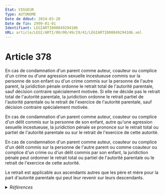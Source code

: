 ```yaml
---
État: VIGUEUR
Type: AUTONOME
Date de début: 2024-03-20
Date de fin: 2999-01-01
Identifiant: LEGIARTI000049294106
URL: article/LEGI/ARTI/00/00/49/29/41/LEGIARTI000049294106.xml
---
```


<h1>Article 378</h1>

En cas de condamnation d'un parent comme auteur, coauteur ou complice d'un crime
ou d'une agression sexuelle incestueuse commis sur la personne de son enfant ou
d'un crime commis sur la personne de l'autre parent, la juridiction pénale
ordonne le retrait total de l'autorité parentale, sauf décision contraire
spécialement motivée. Si elle ne décide pas le retrait total de l'autorité
parentale, la juridiction ordonne le retrait partiel de l'autorité parentale ou
le retrait de l'exercice de l'autorité parentale, sauf décision contraire
spécialement motivée.<br />

En cas de condamnation d'un parent comme auteur, coauteur ou complice d'un délit
commis sur la personne de son enfant, autre qu'une agression sexuelle
incestueuse, la juridiction pénale se prononce sur le retrait total ou partiel
de l'autorité parentale ou sur le retrait de l'exercice de cette autorité.<br />

En cas de condamnation d'un parent comme auteur, coauteur ou complice d'un délit
commis sur la personne de l'autre parent ou comme coauteur ou complice d'un
crime ou d'un délit commis par son enfant, la juridiction pénale peut ordonner
le retrait total ou partiel de l'autorité parentale ou le retrait de l'exercice
de cette autorité.<br />

Le retrait est applicable aux ascendants autres que les père et mère pour la
part d'autorité parentale qui peut leur revenir sur leurs descendants.


<details>
  <summary><em>Références</em></summary>

  <h2>Articles faisant référence à l'article</h2>
  
  <ul>
    <li>
      <a href="https://legal.tricoteuses.fr//redirection/LEGIARTI000049291814?vers=git&vers=legifrance">LOI n° 2024-233 du 18 mars 2024 visant à mieux protéger et accompagner les enfants victimes et covictimes de violences intrafamiliales - article 2 ENTIEREMENT_MODIF</a> MODIFIE source
    </li>
  </ul>
  
  <h2>Références faites par l'article</h2>
  
  <ul>
    <li>
      1959-09-21 CITATION cible <a href="https://legal.tricoteuses.fr//redirection/LEGIARTI000006682945?vers=git&vers=legifrance">Décret n°59-1095 du 21 septembre 1959 PORTANT, EN EXECUTION DES ARTICLES 800 DU CODE DE PROCEDURE PENALE ET 202 DU CODE DE LA FAMILLE ET DE L'AIDE SOCIALE, REGLEMENT D'ADMINISTRATION PUBLIQUE POUR L'APPLICATION DE DISPOSITIONS RELATIVES A LA PROTECTION DE L'ENFANCE ET DE L'ADOLESCENCE EN DANGER. - article 10 AUTONOME ABROGE, en vigueur du 1959-09-25 au 2006-04-09</a>
    </li>
    <li>
      1959-09-21 CITATION cible <a href="https://legal.tricoteuses.fr//redirection/LEGIARTI000006682948?vers=git&vers=legifrance">Décret n°59-1095 du 21 septembre 1959 PORTANT, EN EXECUTION DES ARTICLES 800 DU CODE DE PROCEDURE PENALE ET 202 DU CODE DE LA FAMILLE ET DE L'AIDE SOCIALE, REGLEMENT D'ADMINISTRATION PUBLIQUE POUR L'APPLICATION DE DISPOSITIONS RELATIVES A LA PROTECTION DE L'ENFANCE ET DE L'ADOLESCENCE EN DANGER. - article 13 AUTONOME ABROGE, en vigueur du 1959-09-25 au 2006-04-09</a>
    </li>
    <li>
      1959-09-21 CITATION cible <a href="https://legal.tricoteuses.fr//redirection/LEGIARTI000006682936?vers=git&vers=legifrance">Décret n°59-1095 du 21 septembre 1959 PORTANT, EN EXECUTION DES ARTICLES 800 DU CODE DE PROCEDURE PENALE ET 202 DU CODE DE LA FAMILLE ET DE L'AIDE SOCIALE, REGLEMENT D'ADMINISTRATION PUBLIQUE POUR L'APPLICATION DE DISPOSITIONS RELATIVES A LA PROTECTION DE L'ENFANCE ET DE L'ADOLESCENCE EN DANGER. - article 2 AUTONOME ABROGE, en vigueur du 1959-09-25 au 2006-04-09</a>
    </li>
    <li>
      1959-09-21 CITATION cible <a href="https://legal.tricoteuses.fr//redirection/LEGIARTI000006682940?vers=git&vers=legifrance">Décret n°59-1095 du 21 septembre 1959 PORTANT, EN EXECUTION DES ARTICLES 800 DU CODE DE PROCEDURE PENALE ET 202 DU CODE DE LA FAMILLE ET DE L'AIDE SOCIALE, REGLEMENT D'ADMINISTRATION PUBLIQUE POUR L'APPLICATION DE DISPOSITIONS RELATIVES A LA PROTECTION DE L'ENFANCE ET DE L'ADOLESCENCE EN DANGER. - article 6 AUTONOME ABROGE, en vigueur du 1959-09-25 au 2006-04-09</a>
    </li>
    <li>
      1981-08-04 CITATION cible <a href="https://legal.tricoteuses.fr//redirection/LEGIARTI000006490873?vers=git&vers=legifrance">Loi n° 81-736 du 4 août 1981 PORTANT AMNISTIE. - article 26 AUTONOME VIGUEUR, en vigueur depuis le 1981-08-05</a>
    </li>
    <li>
      1995-08-03 CITATION cible <a href="https://legal.tricoteuses.fr//redirection/LEGIARTI000006492669?vers=git&vers=legifrance">Loi n° 95-884 du 3 août 1995 portant amnistie - article 24 AUTONOME VIGUEUR, en vigueur depuis le 1995-08-06</a>
    </li>
    <li>
      2002-08-06 CITATION cible <a href="https://legal.tricoteuses.fr//redirection/LEGIARTI000006493629?vers=git&vers=legifrance">Loi n° 2002-1062 du 6 août 2002 portant amnistie - article 17 AUTONOME VIGUEUR, en vigueur depuis le 2002-08-09</a>
    </li>
    <li>
      2009-05-12 CITATION cible <a href="https://legal.tricoteuses.fr//redirection/LEGIARTI000020606582?vers=git&vers=legifrance">LOI n° 2009-526 du 12 mai 2009 de simplification et de clarification du droit et d'allègement des procédures - article 108 ENTIEREMENT_MODIF</a>
    </li>
    <li>
      2020-12-21 CITATION cible <a href="https://legal.tricoteuses.fr//redirection/LEGIARTI000042724453?vers=git&vers=legifrance">Décret n° 2020-1640 du 21 décembre 2020 renforçant l'efficacité des procédures pénales et les droits de victimes - article 11 ENTIEREMENT_MODIF</a>
    </li>
    <li>
      2021-12-24 CITATION cible <a href="https://legal.tricoteuses.fr//redirection/LEGIARTI000044622532?vers=git&vers=legifrance">Décret n° 2021-1820 du 24 décembre 2021 relatif aux mesures de surveillance applicables lors de leur libération aux auteurs d'infractions commises au sein du couple - article 4 ENTIEREMENT_MODIF</a>
    </li>
    <li>
      2021-12-24 CITATION cible <a href="https://legal.tricoteuses.fr//redirection/LEGIARTI000044622534?vers=git&vers=legifrance">Décret n° 2021-1820 du 24 décembre 2021 relatif aux mesures de surveillance applicables lors de leur libération aux auteurs d'infractions commises au sein du couple - article 5 ENTIEREMENT_MODIF</a>
    </li>
    <li>
      2999-01-01 CITATION cible <a href="https://legal.tricoteuses.fr//redirection/LEGIARTI000045492585?vers=git&vers=legifrance">Code pénitentiaire - article R341-2 AUTONOME VIGUEUR, en vigueur depuis le 2022-05-01</a>
    </li>
    <li>
      2024-03-18 MODIFIE cible <a href="https://legal.tricoteuses.fr//redirection/LEGIARTI000049291814?vers=git&vers=legifrance">LOI n° 2024-233 du 18 mars 2024 visant à mieux protéger et accompagner les enfants victimes et covictimes de violences intrafamiliales - article 2 ENTIEREMENT_MODIF</a>
    </li>
    <li>
      2024-03-18 CITATION cible <a href="https://legal.tricoteuses.fr//redirection/LEGIARTI000049291814?vers=git&vers=legifrance">LOI n° 2024-233 du 18 mars 2024 visant à mieux protéger et accompagner les enfants victimes et covictimes de violences intrafamiliales - article 2 ENTIEREMENT_MODIF</a>
    </li>
    <li>
      2999-01-01 CITATION cible <a href="https://legal.tricoteuses.fr//redirection/LEGIARTI000049294120?vers=git&vers=legifrance">Code civil - article 381 AUTONOME VIGUEUR, en vigueur depuis le 2024-03-20</a>
    </li>
    <li>
      2999-01-01 CITATION cible <a href="https://legal.tricoteuses.fr//redirection/LEGIARTI000032207612?vers=git&vers=legifrance">Code de l'action sociale et des familles - article L224-4 AUTONOME VIGUEUR, en vigueur depuis le 2016-03-16</a>
    </li>
    <li>
      2999-01-01 CITATION cible <a href="https://legal.tricoteuses.fr//redirection/LEGIARTI000006681050?vers=git&vers=legifrance">Code de la famille et de l'aide sociale - article 50 AUTONOME ABROGE, en vigueur du 1966-07-12 au 1984-09-07</a>
    </li>
    <li>
      2999-01-01 CITATION cible <a href="https://legal.tricoteuses.fr//redirection/LEGIARTI000006681147?vers=git&vers=legifrance">Code de la famille et de l'aide sociale - article 57 AUTONOME ABROGE, en vigueur du 1989-07-14 au 2000-12-23</a>
    </li>
    <li>
      2999-01-01 CITATION cible <a href="https://legal.tricoteuses.fr//redirection/LEGIARTI000006681166?vers=git&vers=legifrance">Code de la famille et de l'aide sociale - article 61 AUTONOME ABROGE, en vigueur du 1996-07-06 au 2000-12-23</a>
    </li>
    <li>
      2999-01-01 CITATION cible <a href="https://legal.tricoteuses.fr//redirection/LEGIARTI000045883097?vers=git&vers=legifrance">Code de procédure pénale - article D158 AUTONOME VIGUEUR, en vigueur depuis le 2022-06-09</a>
    </li>
    <li>
      2999-01-01 CITATION cible <a href="https://legal.tricoteuses.fr//redirection/LEGIARTI000042726346?vers=git&vers=legifrance">Code de procédure pénale - article D403 AUTONOME MODIFIE, en vigueur du 2020-12-24 au 2022-06-09</a>
    </li>
    <li>
      2999-01-01 CITATION cible <a href="https://legal.tricoteuses.fr//redirection/LEGIARTI000044630005?vers=git&vers=legifrance">Code de procédure pénale - article D47-11-4 AUTONOME VIGUEUR, en vigueur depuis le 2022-02-01</a>
    </li>
    <li>
      2999-01-01 CITATION cible <a href="https://legal.tricoteuses.fr//redirection/LEGIARTI000024041718?vers=git&vers=legifrance">Code général des impôts - article 1825 A AUTONOME ABROGE_DIFF, en vigueur du 2011-05-19 au 2025-07-01</a>
    </li>
    <li>
      2999-01-01 CITATION cible <a href="https://legal.tricoteuses.fr//redirection/LEGIARTI000039778246?vers=git&vers=legifrance">Code pénal - article 221-5-5 AUTONOME ABROGE, en vigueur du 2019-12-30 au 2024-03-20</a>
    </li>
    <li>
      2999-01-01 CITATION cible <a href="https://legal.tricoteuses.fr//redirection/LEGIARTI000037289525?vers=git&vers=legifrance">Code pénal - article 222-31-1 AUTONOME ABROGE, en vigueur du 2018-08-06 au 2021-04-23</a>
    </li>
    <li>
      2999-01-01 CITATION cible <a href="https://legal.tricoteuses.fr//redirection/LEGIARTI000039778232?vers=git&vers=legifrance">Code pénal - article 222-31-2 AUTONOME ABROGE, en vigueur du 2019-12-30 au 2024-03-20</a>
    </li>
    <li>
      2999-01-01 CITATION cible <a href="https://legal.tricoteuses.fr//redirection/LEGIARTI000047052784?vers=git&vers=legifrance">Code pénal - article 222-48-2 AUTONOME ABROGE, en vigueur du 2023-04-01 au 2024-03-20</a>
    </li>
    <li>
      2999-01-01 CITATION cible <a href="https://legal.tricoteuses.fr//redirection/LEGIARTI000049294162?vers=git&vers=legifrance">Code pénal - article 225-4-13 AUTONOME MODIFIE, en vigueur du 2024-03-20 au 2024-05-12</a>
    </li>
    <li>
      2999-01-01 CITATION cible <a href="https://legal.tricoteuses.fr//redirection/LEGIARTI000043409137?vers=git&vers=legifrance">Code pénal - article 227-27-3 AUTONOME ABROGE, en vigueur du 2021-04-23 au 2024-03-20</a>
    </li>
    <li>
      2999-01-01 CITATION cible <a href="https://legal.tricoteuses.fr//redirection/LEGIARTI000006418116?vers=git&vers=legifrance">Code pénal - article 227-28-2 AUTONOME ABROGE, en vigueur du 2005-12-13 au 2010-02-10</a>
    </li>
    <li>
      2999-01-01 CITATION cible <a href="https://legal.tricoteuses.fr//redirection/LEGIARTI000039778205?vers=git&vers=legifrance">Code pénal - article 421-2-4-1 AUTONOME VIGUEUR, en vigueur depuis le 2019-12-30</a>
    </li>
  </ul>
</details>

